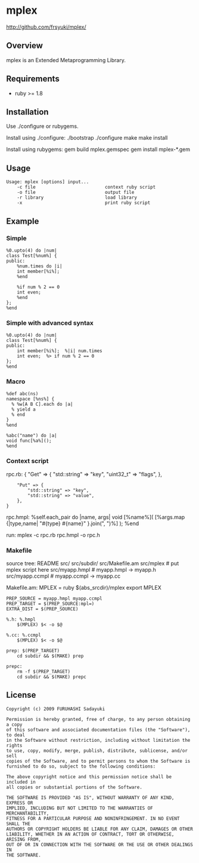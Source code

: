 mplex
=====
http://github.com/frsyuki/mplex/

## Overview

mplex is an Extended Metaprogramming Library.


## Requirements

  - ruby >= 1.8


## Installation

Use ./configure or rubygems.

Install using ./configure:
    ./bootstrap
    ./configure
    make
    make install

Install using rubygems:
    gem build mplex.gemspec
    gem install mplex-*.gem


## Usage

    Usage: mplex [options] input...
        -c file                          context ruby script
        -o file                          output file
        -r library                       load library
        -x                               print ruby script


## Example

### Simple
    %0.upto(4) do |num|
    class Test[%num%] {
    public:
        %num.times do |i|
        int member[%i%];
        %end
    
        %if num % 2 == 0
        int even;
        %end
    };
    %end

### Simple with advanced syntax

    %0.upto(4) do |num|
    class Test[%num%] {
    public:
        int member[%i%];  %|i| num.times
        int even;  %> if num % 2 == 0
    };
    %end

### Macro

    %def abc(ns)
    namespace [%ns%] {
      % %w[A B C].each do |a|
      % yield a
      % end
    }
    %end
    
    %abc("name") do |a|
    void func[%a%]();
    %end

### Context script

rpc.rb:
    {
        "Get" => {
            "std::string"  => "key",
            "uint32_t"     => "flags",
        },
    
        "Put" => {
            "std::string" => "key",
            "std::string" => "value",
        },
    }

rpc.hmpl:
    %self.each_pair do |name, args|
    void [%name%]( [%args.map {|type,name| "#{type} #{name}" }.join(", ")%] );
    %end

run:
    mplex -c rpc.rb rpc.hmpl -o rpc.h

### Makefile

source tree:
    README
    src/
	src/subdir/
    src/Makefile.am
    src/mplex          # put mplex script here
    src/myapp.hmpl     # myapp.hmpl  -> myapp.h
    src/myapp.ccmpl    # myapp.ccmpl -> myapp.cc

Makefile.am:
    MPLEX = ruby $(abs_srcdir)/mplex
    export MPLEX
    
    PREP_SOURCE = myapp.hmpl myapp.ccmpl
    PREP_TARGET = $(PREP_SOURCE:mpl=)
    EXTRA_DIST = $(PREP_SOURCE)
    
    %.h: %.hmpl
    	$(MPLEX) $< -o $@
    
    %.cc: %.ccmpl
    	$(MPLEX) $< -o $@
    
    prep: $(PREP_TARGET)
    	cd subdir && $(MAKE) prep
    
    prepc:
    	rm -f $(PREP_TARGET)
    	cd subdir && $(MAKE) prepc

## License

    Copyright (c) 2009 FURUHASHI Sadayuki
    
    Permission is hereby granted, free of charge, to any person obtaining a copy
    of this software and associated documentation files (the "Software"), to deal
    in the Software without restriction, including without limitation the rights
    to use, copy, modify, merge, publish, distribute, sublicense, and/or sell
    copies of the Software, and to permit persons to whom the Software is
    furnished to do so, subject to the following conditions:
    
    The above copyright notice and this permission notice shall be included in
    all copies or substantial portions of the Software.
    
    THE SOFTWARE IS PROVIDED "AS IS", WITHOUT WARRANTY OF ANY KIND, EXPRESS OR
    IMPLIED, INCLUDING BUT NOT LIMITED TO THE WARRANTIES OF MERCHANTABILITY,
    FITNESS FOR A PARTICULAR PURPOSE AND NONINFRINGEMENT. IN NO EVENT SHALL THE
    AUTHORS OR COPYRIGHT HOLDERS BE LIABLE FOR ANY CLAIM, DAMAGES OR OTHER
    LIABILITY, WHETHER IN AN ACTION OF CONTRACT, TORT OR OTHERWISE, ARISING FROM,
    OUT OF OR IN CONNECTION WITH THE SOFTWARE OR THE USE OR OTHER DEALINGS IN
    THE SOFTWARE.


